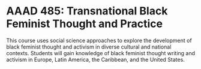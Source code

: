 # AAAD 485: Transnational Black Feminist Thought and Practice

This course uses social science approaches to explore the development of black feminist thought and activism in diverse cultural and national contexts. Students will gain knowledge of black feminist thought writing and activism in Europe, Latin America, the Caribbean, and the United States.